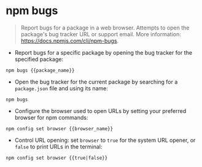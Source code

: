 # npm bugs

> Report bugs for a package in a web browser.
> Attempts to open the package's bug tracker URL or support email.
> More information: <https://docs.npmjs.com/cli/npm-bugs>.

- Report bugs for a specific package by opening the bug tracker for the specified package:

`npm bugs {{package_name}}`

- Open the bug tracker for the current package by searching for a `package.json` file and using its name:

`npm bugs`

- Configure the browser used to open URLs by setting your preferred browser for npm commands:

`npm config set browser {{browser_name}}`

- Control URL opening: set `browser` to `true` for the system URL opener, or `false` to print URLs in the terminal:

`npm config set browser {{true|false}}`
